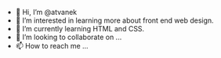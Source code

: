 - 👋 Hi, I’m @atvanek
- 👀 I’m interested in learning more about front end web design.
- 🌱 I’m currently learning HTML and CSS.
- 💞️ I’m looking to collaborate on ...
- 📫 How to reach me ...

<!---
atvanek/atvanek is a ✨ special ✨ repository because its `README.md` (this file) appears on your GitHub profile.
You can click the Preview link to take a look at your changes.
--->
